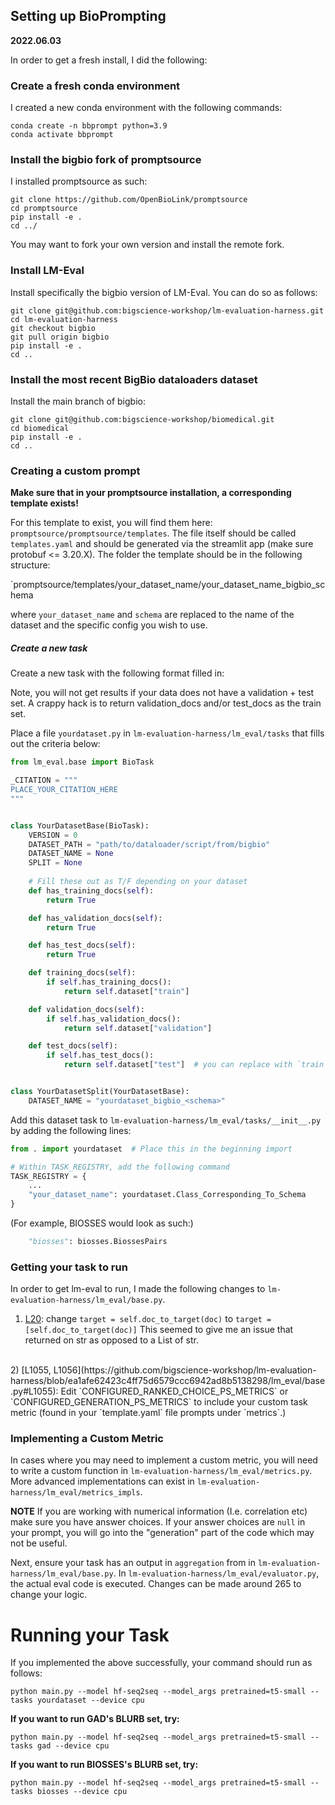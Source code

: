 ## Setting up BioPrompting
**2022.06.03**

In order to get a fresh install, I did the following:

### Create a fresh conda environment

I created a new conda environment with the following commands:

```
conda create -n bbprompt python=3.9
conda activate bbprompt
```


### Install the bigbio fork of promptsource

I installed promptsource as such:

```
git clone https://github.com/OpenBioLink/promptsource
cd promptsource
pip install -e .
cd ../
```

You may want to fork your own version and install the remote fork.


### Install LM-Eval

Install specifically the bigbio version of LM-Eval. You can do so as follows:

```
git clone git@github.com:bigscience-workshop/lm-evaluation-harness.git
cd lm-evaluation-harness
git checkout bigbio
git pull origin bigbio
pip install -e .
cd ..
```

### Install the most recent BigBio dataloaders dataset

Install the main branch of bigbio:

```
git clone git@github.com:bigscience-workshop/biomedical.git
cd biomedical
pip install -e .
cd ..
```

### Creating a custom prompt

**Make sure that in your promptsource installation, a corresponding template exists!**

For this template to exist, you will find them here: `promptsource/promptsource/templates`. The file itself should be called `templates.yaml` and should be generated via the streamlit app (make sure protobuf <= 3.20.X). The folder the template should be in the following structure:

`promptsource/templates/your_dataset_name/your_dataset_name_bigbio_schema

where `your_dataset_name` and `schema` are replaced to the name of the dataset and the specific config you wish to use.

##### Create a new task

Create a new task with the following format filled in:

Note, you will not get results if your data does not have a validation + test set. A crappy hack is to return validation_docs and/or test_docs as the train set. 

Place a file `yourdataset.py` in `lm-evaluation-harness/lm_eval/tasks` that fills out the criteria below:

```python
from lm_eval.base import BioTask

_CITATION = """
PLACE_YOUR_CITATION_HERE
"""


class YourDatasetBase(BioTask):
    VERSION = 0
    DATASET_PATH = "path/to/dataloader/script/from/bigbio"
    DATASET_NAME = None
    SPLIT = None
    
    # Fill these out as T/F depending on your dataset
    def has_training_docs(self):
        return True

    def has_validation_docs(self):
        return True

    def has_test_docs(self):
        return True

    def training_docs(self):
        if self.has_training_docs():
            return self.dataset["train"]

    def validation_docs(self):
        if self.has_validation_docs():
            return self.dataset["validation"]

    def test_docs(self):
        if self.has_test_docs():
            return self.dataset["test"]  # you can replace with `train` to hack around


class YourDatasetSplit(YourDatasetBase):
    DATASET_NAME = "yourdataset_bigbio_<schema>"
```

Add this dataset task to `lm-evaluation-harness/lm_eval/tasks/__init__.py` by adding the following lines:

```python
from . import yourdataset  # Place this in the beginning import

# Within TASK_REGISTRY, add the following command
TASK_REGISTRY = {
    ...
    "your_dataset_name": yourdataset.Class_Corresponding_To_Schema
}
```

(For example, BIOSSES would look as such:)
```python
    "biosses": biosses.BiossesPairs
```

### Getting your task to run

In order to get lm-eval to run, I made the following changes to `lm-evaluation-harness/lm_eval/base.py`.

1) [L20](https://github.com/bigscience-workshop/lm-evaluation-harness/blob/ea1afe62423c4ff75d6579ccc6942ad8b5138298/lm_eval/base.py#L720): change `target = self.doc_to_target(doc)` to `target = [self.doc_to_target(doc)]` This seemed to give me an issue that returned on str as opposed to a List of str.
<br>
2) [L1055, L1056](https://github.com/bigscience-workshop/lm-evaluation-harness/blob/ea1afe62423c4ff75d6579ccc6942ad8b5138298/lm_eval/base.py#L1055): Edit `CONFIGURED_RANKED_CHOICE_PS_METRICS` or `CONFIGURED_GENERATION_PS_METRICS` to include your custom task metric (found in your `template.yaml` file prompts under `metrics`.) 

### Implementing a Custom Metric

In cases where you may need to implement a custom metric, you will need to write a custom function in `lm-evaluation-harness/lm_eval/metrics.py`. More advanced implementations can exist in `lm-evaluation-harness/lm_eval/metrics_impls`.

**NOTE** If you are working with numerical information (I.e. correlation etc) make sure you have answer choices. If your answer choices are `null` in your prompt, you will go into the "generation" part of the code which may not be useful.

Next, ensure your task has an output in `aggregation` from in `lm-evaluation-harness/lm_eval/base.py`.
In `lm-evaluation-harness/lm_eval/evaluator.py`, the actual eval code is executed. Changes can be made around 265 to change your logic.

# Running your Task

If you implemented the above successfully, your command should run as follows:
```
python main.py --model hf-seq2seq --model_args pretrained=t5-small --tasks yourdataset --device cpu
```

**If you want to run GAD's BLURB set, try:**<br>
```
python main.py --model hf-seq2seq --model_args pretrained=t5-small --tasks gad --device cpu
```

**If you want to run BIOSSES's BLURB set, try:**<br>
```
python main.py --model hf-seq2seq --model_args pretrained=t5-small --tasks biosses --device cpu
```
